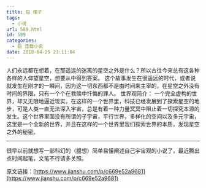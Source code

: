 ```yaml
---
title: 启 楔子
tags:
  - 小说
url: 589.html
id: 589
categories:
  - 启 连载小说
date: 2018-04-25 23:11:04
---
```


​	人们永远都在想着，在那遥远的迷离的星空之外是什么？所以古往今来总有这各种各样的人仰望星空，想要从中得到答案。 这个故事发生在很遥远的时代，或者说就发生在刚才的一瞬间，因为这一切东西都不是由时间来主宰的，在星空之外没有时间的界限，只有一个个在救赎中忏悔的罪人。 世界观简介： 一个完全虚构的世界，却又无限地逼近现实，在这样的一个世界里，科技已经发展到了探索星空的地步，可是人类一直无法深入宇宙，总是有着一种力量冥冥中阻止着一切探究本源的发生。这个世界里面没有所谓的子宇宙，平行世界，多样化的空间以及多元宇宙，这里是一个全新的世界，并且在这样的一个世界里我们探索世界的本质，发现星空之外的秘密。

* * *

很早以前就想写一部科幻的（臆想）简单易懂阐述自己宇宙观的小说了，最近腾出点时间起笔，文笔不行请多关照。 

原文链接：[https://www.jianshu.com/p/c669e52a9681](https://www.jianshu.com/p/c669e52a9681)